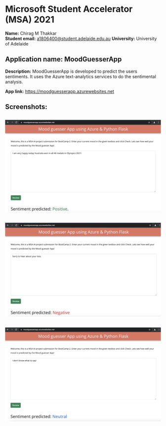 # Microsoft Student Accelerator (MSA) 2021

**Name:** Chirag M Thakkar  
**Student email:** a1806400@student.adelaide.edu.au
**University:** University of Adelaide 

## Application name: MoodGuesserApp

**Description:** MoodGuesserApp is developed to predict the users sentiments. It uses the Azure text-analytics services to do the sentimental analysis.

**App link:** https://moodguesserapp.azurewebsites.net

## Screenshots:

![alt text](https://github.com/chiragmthakkar/MSA/blob/main/positive.png)
---
![alt text](https://github.com/chiragmthakkar/MSA/blob/main/negative.png)
---
![alt text](https://github.com/chiragmthakkar/MSA/blob/main/neutral.png)
---



